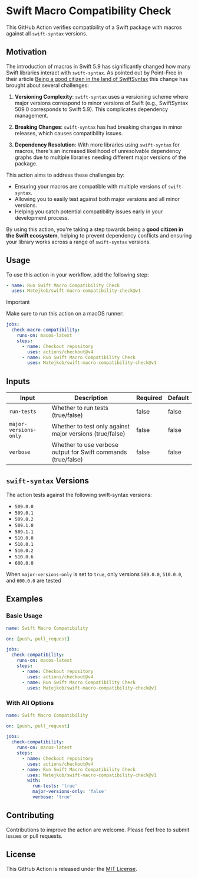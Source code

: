 # Swift Macro Compatibility Check

This GitHub Action verifies compatibility of a Swift package with macros against all `swift-syntax` versions.

## Motivation

The introduction of macros in Swift 5.9 has significantly changed how many Swift libraries interact with `swift-syntax`. As pointed out by Point-Free in their article [Being a good citizen in the land of SwiftSyntax](https://www.pointfree.co/blog/posts/116-being-a-good-citizen-in-the-land-of-swiftsyntax) this change has brought about several challenges:

1. **Versioning Complexity**: `swift-syntax` uses a versioning scheme where major versions correspond to minor versions of Swift (e.g., SwiftSyntax 509.0 corresponds to Swift 5.9). This complicates dependency management.

1. **Breaking Changes**: `swift-syntax` has had breaking changes in minor releases, which causes compatibility issues.

1. **Dependency Resolution**: With more libraries using `swift-syntax` for macros, there's an increased likelihood of unresolvable dependency graphs due to multiple libraries needing different major versions of the package.

This action aims to address these challenges by:

- Ensuring your macros are compatible with multiple versions of `swift-syntax`.
- Allowing you to easily test against both major versions and all minor versions.
- Helping you catch potential compatibility issues early in your development process.

By using this action, you're taking a step towards being a **good citizen in the Swift ecosystem**, helping to prevent dependency conflicts and ensuring your library works across a range of `swift-syntax` versions.

## Usage

To use this action in your workflow, add the following step:

```yaml
- name: Run Swift Macro Compatibility Check
  uses: Matejkob/swift-macro-compatibility-check@v1
```

> [!IMPORTANT]
> Make sure to run this action on a macOS runner:

```yaml
jobs:
  check-macro-compatibility:
    runs-on: macos-latest
    steps:
      - name: Checkout repository
        uses: actions/checkout@v4
      - name: Run Swift Macro Compatibility Check
        uses: Matejkob/swift-macro-compatibility-check@v1
```

## Inputs

| Input                 | Description                                                   | Required | Default |
|-----------------------|---------------------------------------------------------------|----------|---------|
| `run-tests`           | Whether to run tests (true/false)                             | false    | false   |
| `major-versions-only` | Whether to test only against major versions (true/false)      | false    | false   |
| `verbose`             | Whether to use verbose output for Swift commands (true/false) | false    | false   |

## `swift-syntax` Versions

The action tests against the following swift-syntax versions:

- `509.0.0`
- `509.0.1`
- `509.0.2`
- `509.1.0`
- `509.1.1`
- `510.0.0`
- `510.0.1`
- `510.0.2`
- `510.0.6`
- `600.0.0` 

When `major-versions-only` is set to `true`, only versions `509.0.0`, `510.0.0`, and `600.0.0` are tested

## Examples

### Basic Usage

```yaml
name: Swift Macro Compatibility

on: [push, pull_request]

jobs:
  check-compatibility:
    runs-on: macos-latest
    steps:
      - name: Checkout repository
        uses: actions/checkout@v4
      - name: Run Swift Macro Compatibility Check
        uses: Matejkob/swift-macro-compatibility-check@v1
```

### With All Options

```yaml
name: Swift Macro Compatibility

on: [push, pull_request]

jobs:
  check-compatibility:
    runs-on: macos-latest
    steps:
      - name: Checkout repository
        uses: actions/checkout@v4
      - name: Run Swift Macro Compatibility Check
        uses: Matejkob/swift-macro-compatibility-check@v1
        with:
          run-tests: 'true'
          major-versions-only: 'false'
          verbose: 'true'
```

## Contributing

Contributions to improve the action are welcome. Please feel free to submit issues or pull requests.

## License

This GitHub Action is released under the [MIT License](LICENSE).
